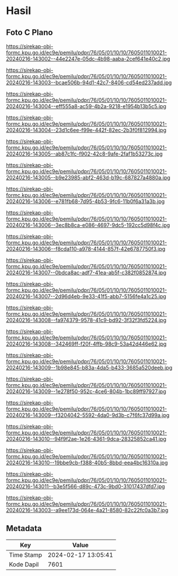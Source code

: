 # Hasil

## Foto C Plano

https://sirekap-obj-formc.kpu.go.id/ec9e/pemilu/pdpr/76/05/01/10/10/7605011010021-20240216-143002--44e2247e-05dc-4b98-aaba-2cef641e40c2.jpg

https://sirekap-obj-formc.kpu.go.id/ec9e/pemilu/pdpr/76/05/01/10/10/7605011010021-20240216-143003--bcae506b-94d1-42c7-8406-cd54ed237add.jpg

https://sirekap-obj-formc.kpu.go.id/ec9e/pemilu/pdpr/76/05/01/10/10/7605011010021-20240216-143004--eff555a8-ac59-4b2a-9218-e1954b13b5c5.jpg

https://sirekap-obj-formc.kpu.go.id/ec9e/pemilu/pdpr/76/05/01/10/10/7605011010021-20240216-143004--23d1c6ee-f99e-442f-82ec-2b3f0f812994.jpg

https://sirekap-obj-formc.kpu.go.id/ec9e/pemilu/pdpr/76/05/01/10/10/7605011010021-20240216-143005--ab87c1fc-f902-42c8-9afe-2faf1b53273c.jpg

https://sirekap-obj-formc.kpu.go.id/ec9e/pemilu/pdpr/76/05/01/10/10/7605011010021-20240216-143005--b9e23985-abf2-463d-b19c-687827a4880a.jpg

https://sirekap-obj-formc.kpu.go.id/ec9e/pemilu/pdpr/76/05/01/10/10/7605011010021-20240216-143006--e781fb68-7d95-4b53-9fc6-11b0f6a31a3b.jpg

https://sirekap-obj-formc.kpu.go.id/ec9e/pemilu/pdpr/76/05/01/10/10/7605011010021-20240216-143006--3ec8b8ca-e086-4697-9dc5-192cc5d98f4c.jpg

https://sirekap-obj-formc.kpu.go.id/ec9e/pemilu/pdpr/76/05/01/10/10/7605011010021-20240216-143006--f8cda110-a978-4144-857f-42e6787750f3.jpg

https://sirekap-obj-formc.kpu.go.id/ec9e/pemilu/pdpr/76/05/01/10/10/7605011010021-20240216-143007--0bdca8ac-adf7-41ea-ab5f-c382f0852874.jpg

https://sirekap-obj-formc.kpu.go.id/ec9e/pemilu/pdpr/76/05/01/10/10/7605011010021-20240216-143007--2d96d4eb-9e33-41f5-abb7-5156fe4a1c25.jpg

https://sirekap-obj-formc.kpu.go.id/ec9e/pemilu/pdpr/76/05/01/10/10/7605011010021-20240216-143008--fa974379-9578-41c9-bd92-3f32f3fd5224.jpg

https://sirekap-obj-formc.kpu.go.id/ec9e/pemilu/pdpr/76/05/01/10/10/7605011010021-20240216-143008--342469ff-f20f-4ffb-98c9-53a42d446e62.jpg

https://sirekap-obj-formc.kpu.go.id/ec9e/pemilu/pdpr/76/05/01/10/10/7605011010021-20240216-143009--1b98e845-b83a-4da5-b433-3685a520deeb.jpg

https://sirekap-obj-formc.kpu.go.id/ec9e/pemilu/pdpr/76/05/01/10/10/7605011010021-20240216-143009--1e278f50-952c-4ce6-804b-1bc89ff97927.jpg

https://sirekap-obj-formc.kpu.go.id/ec9e/pemilu/pdpr/76/05/01/10/10/7605011010021-20240216-143009--f3204042-5592-4da0-9d3b-c7f6fc37d99a.jpg

https://sirekap-obj-formc.kpu.go.id/ec9e/pemilu/pdpr/76/05/01/10/10/7605011010021-20240216-143010--94f9f2ae-1e26-4361-9dca-28325852ca41.jpg

https://sirekap-obj-formc.kpu.go.id/ec9e/pemilu/pdpr/76/05/01/10/10/7605011010021-20240216-143010--19bbe9cb-f388-40b5-8bbd-eea4bc16310a.jpg

https://sirekap-obj-formc.kpu.go.id/ec9e/pemilu/pdpr/76/05/01/10/10/7605011010021-20240216-143011--b3e5f566-d89c-473c-9bd0-31017437dfd7.jpg

https://sirekap-obj-formc.kpu.go.id/ec9e/pemilu/pdpr/76/05/01/10/10/7605011010021-20240216-143003--a9ee173d-064e-4a21-8580-82c22fc0a3b7.jpg


## Metadata

| Key        | Value               |
| ---------- | ------------------- |
| Time Stamp | 2024-02-17 13:05:41 |
| Kode Dapil | 7601                |



